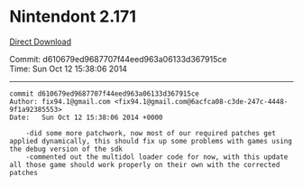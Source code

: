 # Nintendont 2.171
[Direct Download](./Nintendont.zip)

Commit: d610679ed9687707f44eed963a06133d367915ce  
Time: Sun Oct 12 15:38:06 2014   

-----

```
commit d610679ed9687707f44eed963a06133d367915ce
Author: fix94.1@gmail.com <fix94.1@gmail.com@6acfca08-c3de-247c-4448-9f1a92385553>
Date:   Sun Oct 12 15:38:06 2014 +0000

    -did some more patchwork, now most of our required patches get applied dynamically, this should fix up some problems with games using the debug version of the sdk
    -commented out the multidol loader code for now, with this update all those game should work properly on their own with the corrected patches
```

